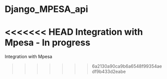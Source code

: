 # Django_MPESA_api
<<<<<<< HEAD
Integration with Mpesa - In progress
=======
Integration with Mpesa 
>>>>>>> 6a2130a90ca9b6a6548f99354aedf9b433d2eabe
